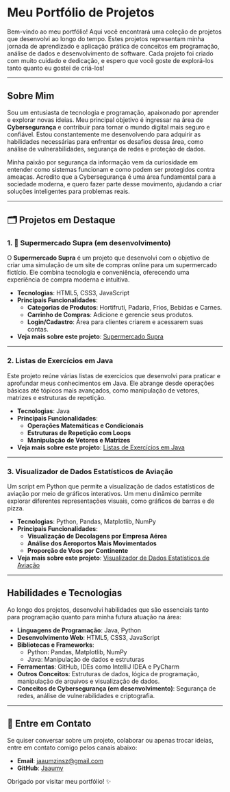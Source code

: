 # Meu Portfólio de Projetos

Bem-vindo ao meu portfólio! Aqui você encontrará uma coleção de projetos que desenvolvi ao longo do tempo. Estes projetos representam minha jornada de aprendizado e aplicação prática de conceitos em programação, análise de dados e desenvolvimento de software. Cada projeto foi criado com muito cuidado e dedicação, e espero que você goste de explorá-los tanto quanto eu gostei de criá-los!

---

## Sobre Mim

Sou um entusiasta de tecnologia e programação, apaixonado por aprender e explorar novas ideias. Meu principal objetivo é ingressar na área de **Cybersegurança** e contribuir para tornar o mundo digital mais seguro e confiável. Estou constantemente me desenvolvendo para adquirir as habilidades necessárias para enfrentar os desafios dessa área, como análise de vulnerabilidades, segurança de redes e proteção de dados.

Minha paixão por segurança da informação vem da curiosidade em entender como sistemas funcionam e como podem ser protegidos contra ameaças. Acredito que a Cybersegurança é uma área fundamental para a sociedade moderna, e quero fazer parte desse movimento, ajudando a criar soluções inteligentes para problemas reais.

---

## 🗂️ Projetos em Destaque

### **1. 🛒 Supermercado Supra (em desenvolvimento)** 
O **Supermercado Supra** é um projeto que desenvolvi com o objetivo de criar uma simulação de um site de compras online para um supermercado fictício. Ele combina tecnologia e conveniência, oferecendo uma experiência de compra moderna e intuitiva.

- **Tecnologias**: HTML5, CSS3, JavaScript
- **Principais Funcionalidades**:
  -  **Categorias de Produtos**: Hortifruti, Padaria, Frios, Bebidas e Carnes.
  -  **Carrinho de Compras**: Adicione e gerencie seus produtos.
  -  **Login/Cadastro**: Área para clientes criarem e acessarem suas contas.
- **Veja mais sobre este projeto**: [Supermercado Supra](https://github.com/Jaaumy/Supramercado)

---

### **2. Listas de Exercícios em Java**
Este projeto reúne várias listas de exercícios que desenvolvi para praticar e aprofundar meus conhecimentos em Java. Ele abrange desde operações básicas até tópicos mais avançados, como manipulação de vetores, matrizes e estruturas de repetição.

- **Tecnologias**: Java
- **Principais Funcionalidades**:
  -  **Operações Matemáticas e Condicionais**
  -  **Estruturas de Repetição com Loops**
  -  **Manipulação de Vetores e Matrizes**
- **Veja mais sobre este projeto**: [Listas de Exercícios em Java](https://github.com/Jaaumy/Utilitarios)

---

### **3. Visualizador de Dados Estatísticos de Aviação**
Um script em Python que permite a visualização de dados estatísticos de aviação por meio de gráficos interativos. Um menu dinâmico permite explorar diferentes representações visuais, como gráficos de barras e de pizza.

- **Tecnologias**: Python, Pandas, Matplotlib, NumPy
- **Principais Funcionalidades**:
  - **Visualização de Decolagens por Empresa Aérea**
  - **Análise dos Aeroportos Mais Movimentados**
  - **Proporção de Voos por Continente**
- **Veja mais sobre este projeto**: [Visualizador de Dados Estatísticos de Aviação](https://github.com/Jaaumy/Graficos)

---

##  Habilidades e Tecnologias

Ao longo dos projetos, desenvolvi habilidades que são essenciais tanto para programação quanto para minha futura atuação na área:
- **Linguagens de Programação**: Java, Python
- **Desenvolvimento Web**: HTML5, CSS3, JavaScript
- **Bibliotecas e Frameworks**:
  - Python: Pandas, Matplotlib, NumPy
  - Java: Manipulação de dados e estruturas
- **Ferramentas**: GitHub, IDEs como IntelliJ IDEA e PyCharm
- **Outros Conceitos**: Estruturas de dados, lógica de programação, manipulação de arquivos e visualização de dados.
- **Conceitos de Cybersegurança (em desenvolvimento)**: Segurança de redes, análise de vulnerabilidades e criptografia.

---

## 💬 Entre em Contato

Se quiser conversar sobre um projeto, colaborar ou apenas trocar ideias, entre em contato comigo pelos canais abaixo:
- **Email**: jaaumzinsz@gmail.com
- **GitHub**: [Jaaumy](https://github.com/Jaaumy)

Obrigado por visitar meu portfólio! ✨
